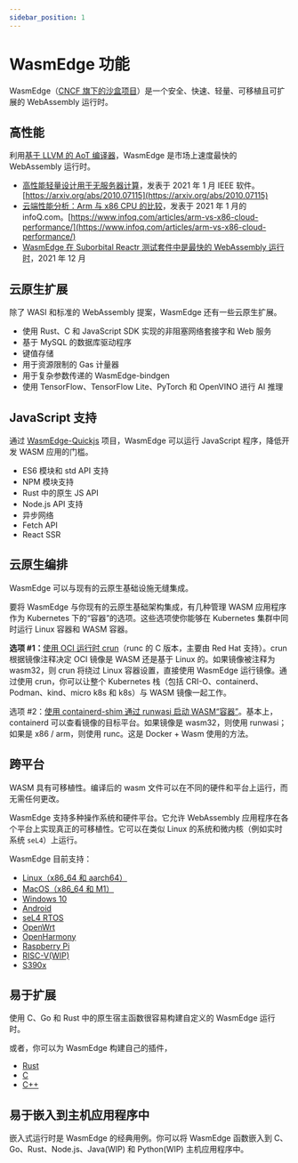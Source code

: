 ```yaml
---
sidebar_position: 1
---
```


# WasmEdge 功能

WasmEdge（[CNCF 旗下的沙盒项目](https://www.cncf.io/projects/wasmedge/)）是一个安全、快速、轻量、可移植且可扩展的 WebAssembly 运行时。

## 高性能

利用[基于 LLVM 的 AoT 编译器](../build-and-run/aot)，WasmEdge 是市场上速度最快的 WebAssembly 运行时。

- [高性能轻量设计用于无服务器计算](https://arxiv.org/abs/2010.07115)，发表于 2021 年 1 月 IEEE 软件。[https://arxiv.org/abs/2010.07115](https://arxiv.org/abs/2010.07115)
- [云端性能分析：Arm 与 x86 CPU 的比较](https://www.infoq.com/articles/arm-vs-x86-cloud-performance/)，发表于 2021 年 1 月的 infoQ.com。[https://www.infoq.com/articles/arm-vs-x86-cloud-performance/](https://www.infoq.com/articles/arm-vs-x86-cloud-performance/)
- [WasmEdge 在 Suborbital Reactr 测试套件中是最快的 WebAssembly 运行时](https://blog.suborbital.dev/suborbital-wasmedge)，2021 年 12 月

## 云原生扩展

除了 WASI 和标准的 WebAssembly 提案，WasmEdge 还有一些云原生扩展。

- 使用 Rust、C 和 JavaScript SDK 实现的非阻塞网络套接字和 Web 服务
- 基于 MySQL 的数据库驱动程序
- 键值存储
- 用于资源限制的 Gas 计量器
- 用于复杂参数传递的 WasmEdge-bindgen
- 使用 TensorFlow、TensorFlow Lite、PyTorch 和 OpenVINO 进行 AI 推理

## JavaScript 支持

通过 [WasmEdge-Quickjs](https://github.com/second-state/wasmedge-quickjs) 项目，WasmEdge 可以运行 JavaScript 程序，降低开发 WASM 应用的门槛。

- ES6 模块和 std API 支持
- NPM 模块支持
- Rust 中的原生 JS API
- Node.js API 支持
- 异步网络
- Fetch API
- React SSR

## 云原生编排

WasmEdge 可以与现有的云原生基础设施无缝集成。

要将 WasmEdge 与你现有的云原生基础架构集成，有几种管理 WASM 应用程序作为 Kubernetes 下的“容器”的选项。这些选项使你能够在 Kubernetes 集群中同时运行 Linux 容器和 WASM 容器。

**选项 #1：**[使用 OCI 运行时 crun](../../develop/deploy/oci-runtime/crun.md)（runc 的 C 版本，主要由 Red Hat 支持）。crun 根据镜像注释决定 OCI 镜像是 WASM 还是基于 Linux 的。如果镜像被注释为 wasm32，则 crun 将绕过 Linux 容器设置，直接使用 WasmEdge 运行镜像。通过使用 crun，你可以让整个 Kubernetes 栈（包括 CRI-O、containerd、Podman、kind、micro k8s 和 k8s）与 WASM 镜像一起工作。

选项 #2：[使用 containerd-shim 通过 runwasi 启动 WASM“容器”](../../develop/deploy/cri-runtime/containerd.md)。基本上，containerd 可以查看镜像的目标平台。如果镜像是 wasm32，则使用 runwasi；如果是 x86 / arm，则使用 runc。这是 Docker + Wasm 使用的方法。

## 跨平台

WASM 具有可移植性。编译后的 wasm 文件可以在不同的硬件和平台上运行，而无需任何更改。

WasmEdge 支持多种操作系统和硬件平台。它允许 WebAssembly 应用程序在各个平台上实现真正的可移植性。它可以在类似 Linux 的系统和微内核（例如实时系统 `seL4`）上运行。

WasmEdge 目前支持：

- [Linux（x86_64 和 aarch64）](../../contribute/source/os/linux.md)
- [MacOS（x86_64 和 M1）](../../contribute/source/os/macos.md)
- [Windows 10](../../contribute/source/os/windows.md)
- [Android](/category/build-and-run-wasmedge-on-android)
- [seL4 RTOS](../../contribute/source/os/sel4.md)
- [OpenWrt](../../contribute/source/os/openwrt.md)
- [OpenHarmony](../../contribute/source/os/openharmony.md)
- [Raspberry Pi](../../contribute/source/os/raspberrypi.md)
- [RISC-V(WIP)](../../contribute/source/os/riscv64.md)
- [S390x](../../contribute/source/os/s390x.md)

## 易于扩展

使用 C、Go 和 Rust 中的原生宿主函数很容易构建自定义的 WasmEdge 运行时。

或者，你可以为 WasmEdge 构建自己的插件，

- [Rust](../../contribute/plugin/develop_plugin_rustsdk)
- [C](../../contribute/plugin/develop_plugin_c)
- [C++](../../contribute/plugin/develop_plugin_cpp)

## 易于嵌入到主机应用程序中

嵌入式运行时是 WasmEdge 的经典用例。你可以将 WasmEdge 函数嵌入到 C、Go、Rust、Node.js、Java(WIP) 和 Python(WIP) 主机应用程序中。

